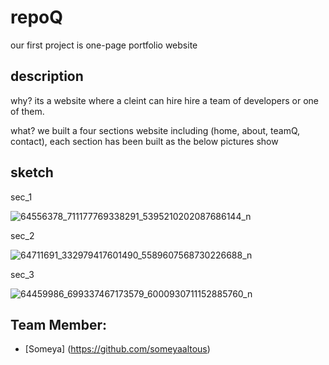# repoQ
our first project is one-page portfolio website

## description 
why? its a website where a cleint can hire hire a team of developers or one of them.

what? we built a four sections website including (home, about, teamQ, contact), each section has been built as the below pictures show 



## sketch 

sec_1 

![64556378_711177769338291_5395210202087686144_n](https://user-images.githubusercontent.com/47992412/59746779-40ac1780-9280-11e9-81fc-94ad4e5d78b9.jpg)

sec_2

![64711691_332979417601490_5589607568730226688_n](https://user-images.githubusercontent.com/47992412/59746943-91bc0b80-9280-11e9-801f-c2ac5f2b3273.jpg)


sec_3

![64459986_699337467173579_6000930711152885760_n](https://user-images.githubusercontent.com/47992412/59747257-34748a00-9281-11e9-9532-2b91aab50327.jpg)



## Team Member:
- [Someya] (https://github.com/someyaaltous)

